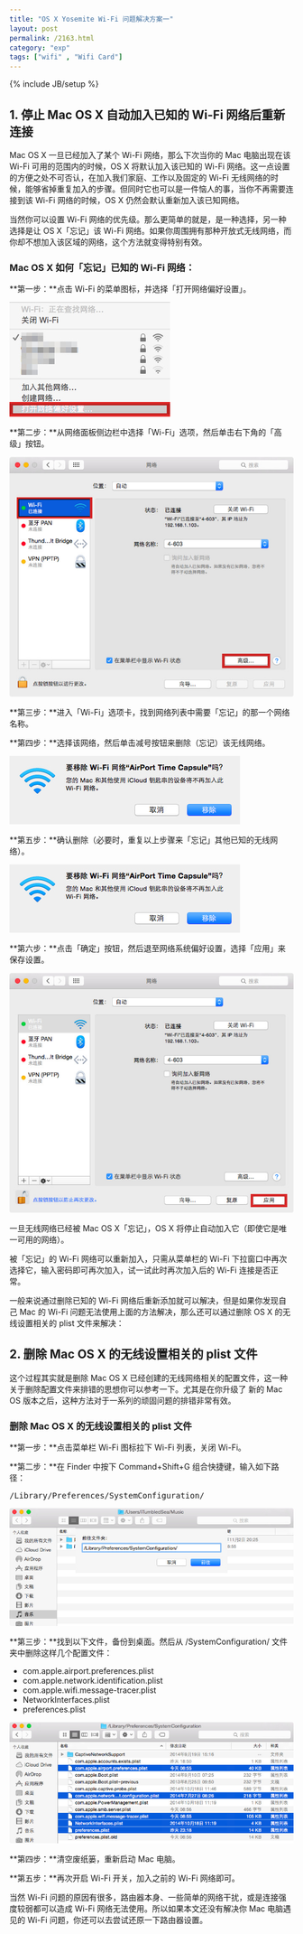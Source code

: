 ```yaml
---
title: "OS X Yosemite Wi-Fi 问题解决方案一"
layout: post
permalink: /2163.html
category: "exp"
tags: ["wifi" , "Wifi Card"]
---
```

{% include JB/setup %}

## 1. 停止 Mac OS X 自动加入已知的 Wi-Fi 网络后重新连接

Mac OS X 一旦已经加入了某个 Wi-Fi 网络，那么下次当你的 Mac 电脑出现在该 Wi-Fi 可用的范围内的时候，OS X 将默认加入该已知的 Wi-Fi 网络。这一点设置的方便之处不可否认，在加入我们家庭、工作以及固定的 Wi-Fi 无线网络的时候，能够省掉重复加入的步骤。但同时它也可以是一件恼人的事，当你不再需要连接到该 Wi-Fi 网络的时候，OS X 仍然会默认重新加入该已知网络。

当然你可以设置 Wi-Fi 网络的优先级。那么更简单的就是，是一种选择，另一种选择是让 OS X「忘记」该 Wi-Fi 网络。如果你周围拥有那种开放式无线网络，而你却不想加入该区域的网络，这个方法就变得特别有效。

### Mac OS X 如何「忘记」已知的 Wi-Fi 网络：

**第一步：**点击 Wi-Fi 的菜单图标，并选择「打开网络偏好设置」。

![OS X Yosemite Wi-Fi 不问题解决方案一][1]

**第二步：**从网络面板侧边栏中选择「Wi-Fi」选项，然后单击右下角的「高级」按钮。

![OS X Yosemite Wi-Fi 不问题解决方案一][2]

**第三步：**进入「Wi-Fi」选项卡，找到网络列表中需要「忘记」的那一个网络名称。

**第四步：**选择该网络，然后单击减号按钮来删除（忘记）该无线网络。

![OS X Yosemite Wi-Fi 不问题解决方案一][3]

**第五步：**确认删除（必要时，重复以上步骤来「忘记」其他已知的无线网络）。

![OS X Yosemite Wi-Fi 不问题解决方案一][3]

**第六步：**点击「确定」按钮，然后退至网络系统偏好设置，选择「应用」来保存设置。

![OS X Yosemite Wi-Fi 不问题解决方案一][4]

一旦无线网络已经被 Mac OS X「忘记」，OS X 将停止自动加入它（即使它是唯一可用的网络）。

被「忘记」的 Wi-Fi 网络可以重新加入，只需从菜单栏的 Wi-Fi 下拉窗口中再次选择它，输入密码即可再次加入，试一试此时再次加入后的 Wi-Fi 连接是否正常。

一般来说通过删除已知的 Wi-Fi 网络后重新添加就可以解决，但是如果你发现自己 Mac 的 Wi-Fi 问题无法使用上面的方法解决，那么还可以通过删除 OS X 的无线设置相关的 plist 文件来解决：

## 2. 删除 Mac OS X 的无线设置相关的 plist 文件

这个过程其实就是删除 Mac OS X 已经创建的无线网络相关的配置文件，这一种关于删除配置文件来排错的思想你可以参考一下。尤其是在你升级了 新的 Mac OS 版本之后，这种方法对于一系列的顽固问题的排错非常有效。

### 删除 Mac OS X 的无线设置相关的 plist 文件

**第一步：**点击菜单栏 Wi-Fi 图标拉下 Wi-Fi 列表，关闭 Wi-Fi。

**第二步：**在 Finder 中按下 Command+Shift+G 组合快捷键，输入如下路径：

<pre>/Library/Preferences/SystemConfiguration/</pre>

![OS X Yosemite Wi-Fi 不问题解决方案一][5]

**第三步：**找到以下文件，备份到桌面。然后从 /SystemConfiguration/ 文件夹中删除这样几个配置文件：

  * com.apple.airport.preferences.plist
  * com.apple.network.identification.plist
  * com.apple.wifi.message-tracer.plist
  * NetworkInterfaces.plist
  * preferences.plist

![OS X Yosemite Wi-Fi 不问题解决方案一][6]

**第四步：**清空废纸篓，重新启动 Mac 电脑。

**第五步：**再次开启 Wi-Fi 开关，加入之前的 Wi-Fi 网络即可。

当然 Wi-Fi 问题的原因有很多，路由器本身、一些简单的网络干扰，或是连接强度较弱都可以造成 Wi-Fi 网络无法使用。所以如果本文还没有解决你 Mac 电脑遇见的 Wi-Fi 问题，你还可以去尝试还原一下路由器设置。


 [1]: /wp-content/uploads/sinapicv2-backup/2163-ww4-large-005V4vEUjw1enugnl8aobj307x05ndg2.jpg
 [2]: /wp-content/uploads/sinapicv2-backup/2163-ww3-large-005V4vEUjw1enugnr27rej30ik0fntap.jpg
 [3]: /wp-content/uploads/sinapicv2-backup/2163-ww1-large-005V4vEUjw1enugo1oj84j30bd03dmxk.jpg
 [4]: /wp-content/uploads/sinapicv2-backup/2163-ww1-large-005V4vEUjw1enugod3x7mj30ik0fn76b.jpg
 [5]: /wp-content/uploads/sinapicv2-backup/2163-ww2-large-005V4vEUjw1enugolb8mzj30m9099abh.jpg
 [6]: /wp-content/uploads/sinapicv2-backup/2163-ww4-large-005V4vEUjw1enugorr1hsj30lv09bq7i.jpg


